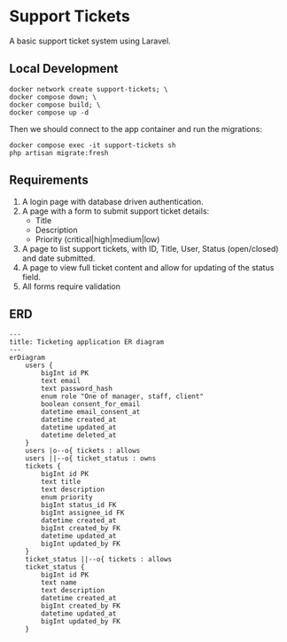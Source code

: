 # Support Tickets

A basic support ticket system using Laravel.

## Local Development

```shell
docker network create support-tickets; \
docker compose down; \
docker compose build; \
docker compose up -d
```

Then we should connect to the app container and run the migrations:

```shell
docker compose exec -it support-tickets sh
php artisan migrate:fresh
```

## Requirements

1. A login page with database driven authentication.
2. A page with a form to submit support ticket details:
   - Title
   - Description
   - Priority (critical|high|medium|low)
3. A page to list support tickets, with ID, Title, User, Status (open/closed) and date submitted.
4. A page to view full ticket content and allow for updating of the status field.
5. All forms require validation

## ERD

```mermaid
---
title: Ticketing application ER diagram
---
erDiagram
    users {
        bigInt id PK
        text email
        text password_hash
        enum role "One of manager, staff, client"
        boolean consent_for_email
        datetime email_consent_at
        datetime created_at
        datetime updated_at
        datetime deleted_at
    }
    users |o--o{ tickets : allows
    users ||--o{ ticket_status : owns
    tickets {
        bigInt id PK
        text title
        text description
        enum priority
        bigInt status_id FK
        bigInt assignee_id FK
        datetime created_at
        bigInt created_by FK
        datetime updated_at
        bigInt updated_by FK
    }
    ticket_status ||--o{ tickets : allows
    ticket_status {
        bigInt id PK
        text name
        text description
        datetime created_at
        bigInt created_by FK
        datetime updated_at
        bigInt updated_by FK
    }
```

